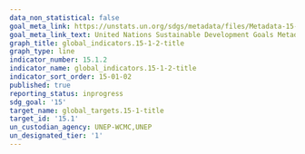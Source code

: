 ```yaml
---
data_non_statistical: false
goal_meta_link: https://unstats.un.org/sdgs/metadata/files/Metadata-15-01-02.pdf
goal_meta_link_text: United Nations Sustainable Development Goals Metadata (pdf 456kB)
graph_title: global_indicators.15-1-2-title
graph_type: line
indicator_number: 15.1.2
indicator_name: global_indicators.15-1-2-title
indicator_sort_order: 15-01-02
published: true
reporting_status: inprogress
sdg_goal: '15'
target_name: global_targets.15-1-title
target_id: '15.1'
un_custodian_agency: UNEP-WCMC,UNEP
un_designated_tier: '1'
---
```

